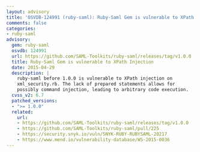 ```yaml
---
layout: advisory
title: 'OSVDB-124991 (ruby-saml): Ruby-Saml Gem is vulnerable to XPath Injection'
comments: false
categories:
- ruby-saml
advisory:
  gem: ruby-saml
  osvdb: 124991
  url: https://github.com/SAML-Toolkits/ruby-saml/releases/tag/v1.0.0
  title: Ruby-Saml Gem is vulnerable to XPath Injection
  date: 2015-04-29
  description: |
    ruby-saml before 1.0.0 is vulnerable to XPath injection on
    xml_security.rb. The lack of prepared statements allows for
    possibly command injection, leading to arbitrary code execution.
  cvss_v2: 6.7
  patched_versions:
  - ">= 1.0.0"
  related:
    url:
    - https://github.com/SAML-Toolkits/ruby-saml/releases/tag/v1.0.0
    - https://github.com/SAML-Toolkits/ruby-saml/pull/225
    - https://security.snyk.io/vuln/SNYK-RUBY-RUBYSAML-20217
    - https://www.mend.io/vulnerability-database/WS-2015-0036
---
```

